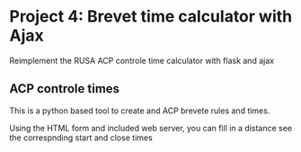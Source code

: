 # Project 4:  Brevet time calculator with Ajax

Reimplement the RUSA ACP controle time calculator with flask and ajax

## ACP controle times

This is a python based tool to create and ACP brevete  rules and times. 

Using the HTML form and included web server, you can fill in a distance see the correspnding start and close times